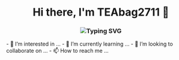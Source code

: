 <h1 align="center">Hi there, I'm TEAbag2711 👋</h1> 
<h3 align="center"<a href="https://git.io/typing-svg"><img src="https://readme-typing-svg.demolab.com?font=Fira+Code&pause=1000&color=38D241&vCenter=true&width=435&lines=Computer+science+student+from+Russia" alt="Typing SVG" /></a></h3>
- 👀 I’m interested in ...
- 🌱 I’m currently learning ...
- 💞️ I’m looking to collaborate on ...
- 📫 How to reach me ...

<!---
TEAbag2711/TEAbag2711 is a ✨ special ✨ repository because its `README.md` (this file) appears on your GitHub profile.
You can click the Preview link to take a look at your changes.
--->
